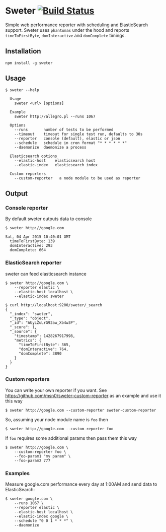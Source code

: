 # Sweter [![Build Status](https://travis-ci.org/msn0/sweter.svg?branch=master)](http://travis-ci.org/msn0/sweter)

Simple web performance reporter with scheduling and ElasticSearch support. Sweter uses `phantomas` under the hood
and reports `timeToFirstByte`, `domInteractive` and `domComplete` timings.

## Installation

```
npm install -g sweter
```

## Usage

```
$ sweter --help

  Usage
    sweter <url> [options]

  Example
    sweter http://allegro.pl --runs 1067

  Options
    --runs       number of tests to be performed
    --timeout    timeout for single test run, defaults to 30s
    --reporter   console (default), elastic or json
    --schedule   schedule in cron format "* * * * * *"
    --daemonize  daemonize a process

  Elasticsearch options
    --elastic-host    elasticsearch host
    --elastic-index   elasticsearch index

  Custom reporters
    --custom-reporter   a node module to be used as reporter
```

## Output

### Console reporter

By default sweter outputs data to console

```
$ sweter http://google.com

Sat, 04 Apr 2015 10:40:01 GMT
  timeToFirstByte: 139
  domInteractive: 293
  domComplete: 664
```

### ElasticSearch reporter

sweter can feed elasticsearch instance

```
$ sweter http://google.com \
    --reporter elastic \
    --elastic-host localhost \
    --elastic-index sweter

$ curl http://localhost:9200/sweter/_search
{
  "_index": "sweter",
  "_type": "object",
  "_id": "AUyLZuLrG92aw_Xb4w3P",
  "_score": 1,
  "_source": {
    "timestamp": 1428267917998,
    "metrics": {
      "timeToFirstByte": 365,
      "domInteractive": 764,
      "domComplete": 3890
    }
  }
}
```

### Custom reporters

You can write your own reporter if you want. See https://github.com/msn0/sweter-custom-reporter as an example and use it this way

```
$ sweter http://google.com --custom-reporter sweter-custom-reporter
```

So, assuming your node module name is ``foo`` then

```
$ sweter http://google.com --custom-reporter foo
```

If ``foo`` requires some additional params then pass them this way

```
$ sweter http://google.com \
    --custom-reporter foo \
    --foo-param1 "my param" \
    --foo-param2 777
```

### Examples

Measure google.com performance every day at 1:00AM and send data to ElasticSearch:

```
$ sweter google.com \
    --runs 1067 \
    --reporter elastic \
    --elastic-host localhost \
    --elastic-index google \
    --schedule "0 0 1 * * *" \
    --daemonize
```
